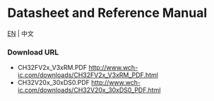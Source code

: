 # Datasheet and Reference Manual

[EN](README.md) | 中文

### Download URL

- CH32FV2x_V3xRM.PDF http://www.wch-ic.com/downloads/CH32FV2x_V3xRM_PDF.html
- CH32V20x_30xDS0.PDF http://www.wch-ic.com/downloads/CH32V20x_30xDS0_PDF.html

